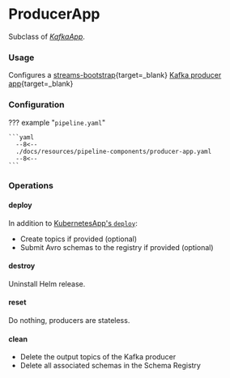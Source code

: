 # ProducerApp

Subclass of [_KafkaApp_](kafka-app.md).

### Usage

Configures a
[streams-bootstrap](https://github.com/bakdata/streams-bootstrap){target=_blank}
[Kafka producer app](https://github.com/bakdata/streams-bootstrap#kafka-producer){target=_blank}

### Configuration

??? example "`pipeline.yaml`"

    ```yaml
      --8<--
      ./docs/resources/pipeline-components/producer-app.yaml
      --8<--
    ```

### Operations

#### deploy

In addition to [KubernetesApp's `deploy`](kubernetes-app.md#deploy):

- Create topics if provided (optional)
- Submit Avro schemas to the registry if provided (optional)

#### destroy

Uninstall Helm release.

#### reset

Do nothing, producers are stateless.

#### clean

- Delete the output topics of the Kafka producer
- Delete all associated schemas in the Schema Registry
